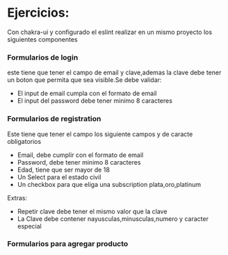 # Ejercicios:

Con chakra-ui y configurado el eslint realizar en un mismo proyecto los siguientes componentes

### Formularios de login

este tiene que tener el campo de email y clave,ademas la clave debe tener un boton que permita que sea visible.Se debe validar:

- El input de email cumpla con el formato de email
- El input del password debe tener minimo 8 caracteres

### Formularios de registration

Este tiene que tener el campo los siguiente campos y de caracte obligatorios

- Email, debe cumplir con el formato de email
- Password, debe tener minimo 8 caracteres
- Edad, tiene que ser mayor de 18
- Un Select para el estado civil
- Un checkbox para que eliga una subscription plata,oro,platinum

Extras:

- Repetir clave debe tener el mismo valor que la clave
- La Clave debe contener nayusculas,minusculas,numero y caracter especial

### Formularios para agregar producto
